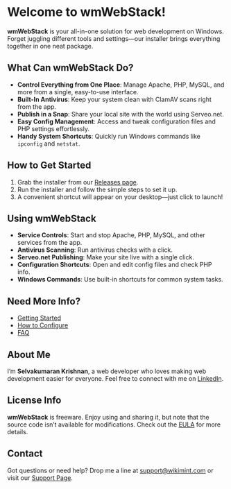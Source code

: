 # Welcome to wmWebStack!

**wmWebStack** is your all-in-one solution for web development on Windows. Forget juggling different tools and settings—our installer brings everything together in one neat package.

## What Can wmWebStack Do?

- **Control Everything from One Place**: Manage Apache, PHP, MySQL, and more from a single, easy-to-use interface.
- **Built-In Antivirus**: Keep your system clean with ClamAV scans right from the app.
- **Publish in a Snap**: Share your local site with the world using Serveo.net.
- **Easy Config Management**: Access and tweak configuration files and PHP settings effortlessly.
- **Handy System Shortcuts**: Quickly run Windows commands like `ipconfig` and `netstat`.

## How to Get Started

1. Grab the installer from our [Releases page](https://github.com/wikimint/wmWebStack/releases).
2. Run the installer and follow the simple steps to set it up.
3. A convenient shortcut will appear on your desktop—just click to launch!

## Using wmWebStack

- **Service Controls**: Start and stop Apache, PHP, MySQL, and other services from the app.
- **Antivirus Scanning**: Run antivirus checks with a click.
- **Serveo.net Publishing**: Make your site live with a single click.
- **Configuration Shortcuts**: Open and edit config files and check PHP info.
- **Windows Commands**: Use built-in shortcuts for common system tasks.

## Need More Info?

- [Getting Started](https://webstack.wikimint.com/docs/getting-started)
- [How to Configure](https://webstack.wikimint.com/docs/configuration)
- [FAQ](https://webstack.wikimint.com/docs/faq)

## About Me

I’m **Selvakumaran Krishnan**, a web developer who loves making web development easier for everyone. Feel free to connect with me on [LinkedIn](https://www.linkedin.com/in/selvakumaran-krishnan).

## License Info

**wmWebStack** is freeware. Enjoy using and sharing it, but note that the source code isn’t available for modifications. Check out the [EULA](https://webstack.wikimint.com/eula) for more details.

## Contact

Got questions or need help? Drop me a line at [support@wikimint.com](mailto:support@wikimint.com) or visit our [Support Page](https://webstack.wikimint.com/p/contact.html).

